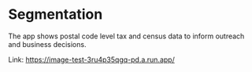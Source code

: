 # Segmentation
The app shows postal code level tax and census data to inform outreach and business decisions.

Link: https://image-test-3ru4p35qgq-pd.a.run.app/
